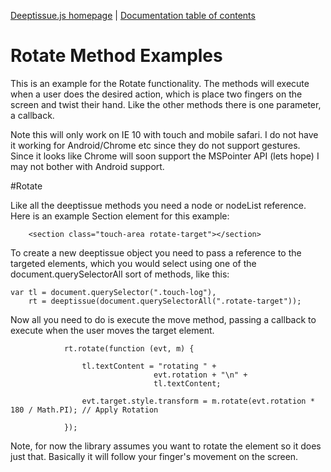 [Deeptissue.js homepage](http://deeptissuejs.com/) | [Documentation
table of contents](README.md)

# Rotate Method Examples

This is an example for the Rotate functionality. The methods will execute 
when a user does the desired action, which is place two fingers on the screen
and twist their hand. Like the other methods there is one parameter, a callback.

Note this will only work on IE 10 with touch and mobile safari. I do not have it
working for Android/Chrome etc since they do not support gestures. Since it looks
like Chrome will soon support the MSPointer API (lets hope) I may not bother with 
Android support.

#Rotate

Like all the deeptissue methods you need a node or nodeList reference. Here is an
example Section element for this example:

        <section class="touch-area rotate-target"></section>

To create a new deeptissue object you need to pass a reference to the targeted
elements, which you would select using one of the document.querySelectorAll sort
of methods, like this:

    var tl = document.querySelector(".touch-log"),
        rt = deeptissue(document.querySelectorAll(".rotate-target"));

Now all you need to do is execute the move method, passing a callback to execute when the 
user moves the target element.

                rt.rotate(function (evt, m) {
            
                    tl.textContent = "rotating " +
                                    evt.rotation + "\n" +
                                    tl.textContent;
            
                    evt.target.style.transform = m.rotate(evt.rotation * 180 / Math.PI); // Apply Rotation
            
                });

Note, for now the library assumes you want to rotate the element so it does just that.
Basically it will follow your finger's movement on the screen.
